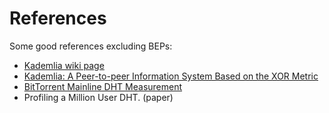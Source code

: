 References
==========

Some good references excluding BEPs:

* [Kademlia wiki page][kademlia-wiki]
* [Kademlia: A Peer-to-peer Information System Based on the XOR Metric][kademlia-paper]
* [BitTorrent Mainline DHT Measurement][mldht]
* Profiling a Million User DHT. (paper)

[kademlia-wiki]: http://en.wikipedia.org/wiki/Kademlia
[kademlia-paper]: http://pdos.csail.mit.edu/~petar/papers/maymounkov-kademlia-lncs.pdf
[mldht]: http://www.cs.helsinki.fi/u/jakangas/MLDHT/
